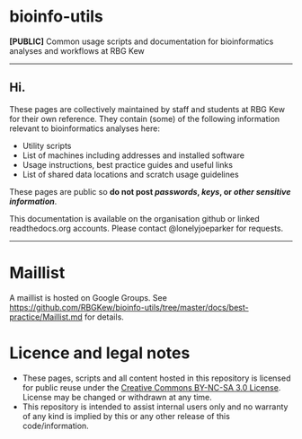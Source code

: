 # bioinfo-utils
**[PUBLIC]** Common usage scripts and documentation for bioinformatics analyses and workflows at RBG Kew

---

## Hi.
These pages are collectively maintained by staff and students at RBG Kew for their own reference. They contain (some) of the following information relevant to bioinformatics analyses here:
* Utility scripts
* List of machines including addresses and installed software
* Usage instructions, best practice guides and useful links
* List of shared data locations and scratch usage guidelines

These pages are public so **do not post _passwords_, _keys_, or _other sensitive information_**.

This documentation is available on the organisation github or linked readthedocs.org accounts. Please contact @lonelyjoeparker for requests.

---
# Maillist
A maillist is hosted on Google Groups. See https://github.com/RBGKew/bioinfo-utils/tree/master/docs/best-practice/Maillist.md for details. 

# Licence and legal notes
* These pages, scripts and all content hosted in this repository is licensed for public reuse under the [Creative Commons BY-NC-SA 3.0 License](http://creativecommons.org/licenses/by-nc-sa/3.0). License may be changed or withdrawn at any time. 
* This repository is intended to assist internal users only and no warranty of any kind is implied by this or any other release of this code/information.
